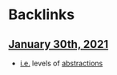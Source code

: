 
# Backlinks
## [January 30th, 2021](<January 30th, 2021.md>)
- [i.e.](<i.e..md>) levels of [abstractions](<abstractions.md>)

